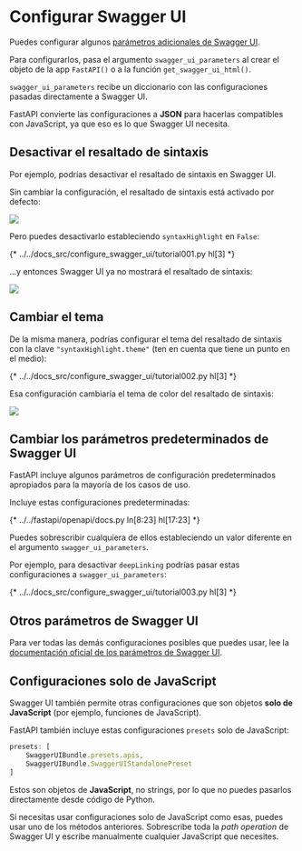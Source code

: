 # Configurar Swagger UI

Puedes configurar algunos <a href="https://swagger.io/docs/open-source-tools/swagger-ui/usage/configuration/" class="external-link" target="_blank">parámetros adicionales de Swagger UI</a>.

Para configurarlos, pasa el argumento `swagger_ui_parameters` al crear el objeto de la app `FastAPI()` o a la función `get_swagger_ui_html()`.

`swagger_ui_parameters` recibe un diccionario con las configuraciones pasadas directamente a Swagger UI.

FastAPI convierte las configuraciones a **JSON** para hacerlas compatibles con JavaScript, ya que eso es lo que Swagger UI necesita.

## Desactivar el resaltado de sintaxis

Por ejemplo, podrías desactivar el resaltado de sintaxis en Swagger UI.

Sin cambiar la configuración, el resaltado de sintaxis está activado por defecto:

<img src="/img/tutorial/extending-openapi/image02.png">

Pero puedes desactivarlo estableciendo `syntaxHighlight` en `False`:

{* ../../docs_src/configure_swagger_ui/tutorial001.py hl[3] *}

...y entonces Swagger UI ya no mostrará el resaltado de sintaxis:

<img src="/img/tutorial/extending-openapi/image03.png">

## Cambiar el tema

De la misma manera, podrías configurar el tema del resaltado de sintaxis con la clave `"syntaxHighlight.theme"` (ten en cuenta que tiene un punto en el medio):

{* ../../docs_src/configure_swagger_ui/tutorial002.py hl[3] *}

Esa configuración cambiaría el tema de color del resaltado de sintaxis:

<img src="/img/tutorial/extending-openapi/image04.png">

## Cambiar los parámetros predeterminados de Swagger UI

FastAPI incluye algunos parámetros de configuración predeterminados apropiados para la mayoría de los casos de uso.

Incluye estas configuraciones predeterminadas:

{* ../../fastapi/openapi/docs.py ln[8:23] hl[17:23] *}

Puedes sobrescribir cualquiera de ellos estableciendo un valor diferente en el argumento `swagger_ui_parameters`.

Por ejemplo, para desactivar `deepLinking` podrías pasar estas configuraciones a `swagger_ui_parameters`:

{* ../../docs_src/configure_swagger_ui/tutorial003.py hl[3] *}

## Otros parámetros de Swagger UI

Para ver todas las demás configuraciones posibles que puedes usar, lee la <a href="https://swagger.io/docs/open-source-tools/swagger-ui/usage/configuration/" class="external-link" target="_blank">documentación oficial de los parámetros de Swagger UI</a>.

## Configuraciones solo de JavaScript

Swagger UI también permite otras configuraciones que son objetos **solo de JavaScript** (por ejemplo, funciones de JavaScript).

FastAPI también incluye estas configuraciones `presets` solo de JavaScript:

```JavaScript
presets: [
    SwaggerUIBundle.presets.apis,
    SwaggerUIBundle.SwaggerUIStandalonePreset
]
```

Estos son objetos de **JavaScript**, no strings, por lo que no puedes pasarlos directamente desde código de Python.

Si necesitas usar configuraciones solo de JavaScript como esas, puedes usar uno de los métodos anteriores. Sobrescribe toda la *path operation* de Swagger UI y escribe manualmente cualquier JavaScript que necesites.
